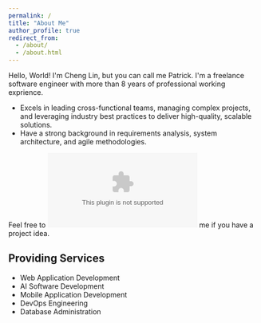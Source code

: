 ```yaml
---
permalink: /
title: "About Me"
author_profile: true
redirect_from: 
  - /about/
  - /about.html
---
```


Hello, World!
I'm Cheng Lin, but you can call me Patrick.
I'm a freelance software engineer with more than 8 years of professional working exprience.
* Excels in leading cross-functional teams, managing complex projects, and leveraging industry best practices to deliver high-quality, scalable solutions.
* Have a strong background in requirements analysis, system architecture, and agile methodologies.

Feel free to ![contact](mailto:temunel.p@gmail.com) me if you have a project idea.

Providing Services
------
* Web Application Development
* AI Software Development
* Mobile Application Development
* DevOps Engineering
* Database Administration
